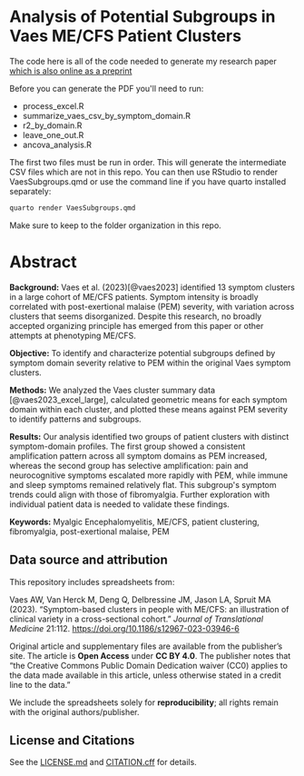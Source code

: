 # Analysis of Potential Subgroups in Vaes ME/CFS Patient Clusters

The code here is all of the code needed to generate my research paper [which is also online as a preprint](https://www.preprints.org/manuscript/202509.1179) 

Before you can generate the PDF you'll need to run:

* process_excel.R
* summarize_vaes_csv_by_symptom_domain.R 
* r2_by_domain.R
* leave_one_out.R
* ancova_analysis.R

The first two files  must be run in order.  This will generate the intermediate CSV files which are not in this repo.  You can then use RStudio to render VaesSubgroups.qmd or use the command line if you have quarto installed separately: 

````bash
quarto render VaesSubgroups.qmd
````
Make sure to  keep to the folder organization in this repo. 

# Abstract

**Background:** Vaes et al. (2023)[@vaes2023] identified 13 symptom clusters in a large cohort of ME/CFS patients. Symptom intensity is broadly correlated with post-exertional malaise (PEM) severity, with variation across clusters that seems disorganized. Despite this research, no broadly accepted organizing principle has emerged from this paper or other attempts at phenotyping ME/CFS.

**Objective:** To identify and characterize potential subgroups defined by symptom domain severity relative to PEM within the original Vaes symptom clusters.

**Methods:** We analyzed the Vaes cluster summary data [@vaes2023_excel_large], calculated geometric means for each symptom domain within each cluster, and plotted these means against PEM severity to identify patterns and subgroups.

**Results:** Our analysis identified two groups of patient clusters with distinct symptom-domain profiles. The first group showed a consistent amplification pattern across all symptom domains as PEM increased, whereas the second group has selective amplification: pain and neurocognitive symptoms escalated more rapidly with PEM, while immune and sleep symptoms remained relatively flat. This subgroup's symptom trends could align with those of fibromyalgia. Further exploration with individual patient data is needed to validate these findings.

**Keywords:** Myalgic Encephalomyelitis, ME/CFS, patient clustering, fibromyalgia, post-exertional malaise, PEM

## Data source and attribution

This repository includes spreadsheets from:

Vaes AW, Van Herck M, Deng Q, Delbressine JM, Jason LA, Spruit MA (2023).
“Symptom-based clusters in people with ME/CFS: an illustration of clinical variety in a cross-sectional cohort.”
*Journal of Translational Medicine* 21:112. https://doi.org/10.1186/s12967-023-03946-6

Original article and supplementary files are available from the publisher’s site. The article is **Open Access** under **CC BY 4.0**. The publisher notes that “the Creative Commons Public Domain Dedication waiver (CC0) applies to the data made available in this article, unless otherwise stated in a credit line to the data.”  

We include the spreadsheets solely for **reproducibility**; all rights remain with the original authors/publisher.

## License and Citations
See the [LICENSE.md](LICENSE.md) and [CITATION.cff](CITATION.cff) for details.